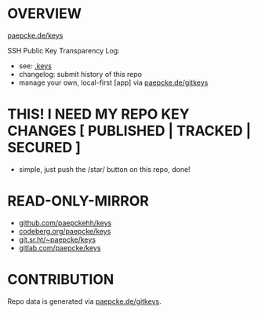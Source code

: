 # OVERVIEW 

[paepcke.de/keys](https://paepcke.de/keys)

SSH Public Key Transparency Log:

- see: [.keys](https://github.com/paepckehh/keys/blob/main/.keys)
- changelog: submit history of this repo
- manage your own, local-first [app] via [paepcke.de/gitkeys](https://paepcke.de/gitkeys)

# THIS! I NEED MY REPO KEY CHANGES [ PUBLISHED | TRACKED | SECURED ]

- simple, just push the /star/ button on this repo, done!

# READ-ONLY-MIRROR

* [github.com/paepckehh/keys](https://github.com/paepckehh/keys)
* [codeberg.org/paepcke/keys](https://codeberg.org/paepcke/keys)
* [git.sr.ht/~paepcke/keys](https://git.sr.ht/~paepcke/keys)
* [gitlab.com/paepcke/keys](https://gitlab.com/paepcke/keys)

# CONTRIBUTION

Repo data is generated via [paepcke.de/gitkeys](https://paepcke.de/gitkeys).
